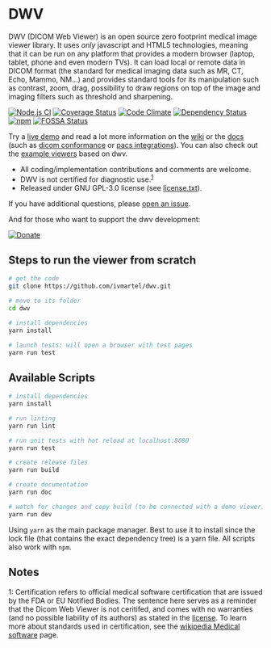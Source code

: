 DWV
===

DWV (DICOM Web Viewer) is an open source zero footprint medical image viewer library. It uses _only_ javascript and HTML5 technologies, meaning that it can be run on any platform that provides a modern browser (laptop, tablet, phone and even modern TVs). It can load local or remote data in DICOM format (the standard for medical imaging data such as MR, CT, Echo, Mammo, NM...) and  provides standard tools for its manipulation such as contrast, zoom, drag, possibility to draw regions on top of the image and imaging filters such as threshold and sharpening.

[![Node.js CI](https://github.com/ivmartel/dwv/actions/workflows/nodejs-ci.yml/badge.svg)](https://github.com/ivmartel/dwv/actions/workflows/nodejs-ci.yml)
 [![Coverage Status](https://img.shields.io/coveralls/ivmartel/dwv.svg)](https://coveralls.io/r/ivmartel/dwv?branch=master) [![Code Climate](https://codeclimate.com/github/ivmartel/dwv.svg)](https://codeclimate.com/github/ivmartel/dwv) [![Dependency Status](https://david-dm.org/ivmartel/dwv.svg)](https://david-dm.org/ivmartel/dwv) [![npm](https://img.shields.io/npm/v/dwv.svg)](https://www.npmjs.com/package/dwv)
[![FOSSA Status](https://app.fossa.io/api/projects/git%2Bgithub.com%2Fivmartel%2Fdwv.svg?type=shield)](https://app.fossa.io/projects/git%2Bgithub.com%2Fivmartel%2Fdwv?ref=badge_shield)

Try a [live demo](https://ivmartel.github.io/dwv/) and read a lot more information on the [wiki](https://github.com/ivmartel/dwv/wiki) or the [docs](https://ivmartel.github.io/dwv/doc/stable/) (such as [dicom conformance](https://ivmartel.github.io/dwv/doc/stable/tutorial-conformance.html) or [pacs integrations](https://ivmartel.github.io/dwv/doc/stable/tutorial-integrations.html)). You can also check out the [example viewers](https://github.com/ivmartel/dwv/wiki/Examples#viewers-and-integrations) based on dwv.

 - All coding/implementation contributions and comments are welcome.
 - DWV is not certified for diagnostic use.<sup>[1](#footnote1)</sup>
 - Released under GNU GPL-3.0 license (see [license.txt](license.txt)).

If you have additional questions, please [open an issue](https://www.github.com/ivmartel/dwv/issues).

And for those who want to support the dwv development:

[![Donate](https://img.shields.io/badge/Donate-PayPal-green.svg)](https://www.paypal.com/cgi-bin/webscr?cmd=_donations&business=VQWYY8ZS75H3E&currency_code=EUR&bn=PP%2dDonationsBF%3abtn_donateCC_LG%2egif%3aNonHosted)

## Steps to run the viewer from scratch

``` bash
# get the code
git clone https://github.com/ivmartel/dwv.git

# move to its folder
cd dwv

# install dependencies
yarn install

# launch tests: will open a browser with test pages
yarn run test
```

## Available Scripts

``` bash
# install dependencies
yarn install

# run linting
yarn run lint

# run unit tests with hot reload at localhost:8080
yarn run test

# create release files
yarn run build

# create documentation
yarn run doc

# watch for changes and copy build (to be connected with a demo viewer)
yarn run dev
```

Using `yarn` as the main package manager. Best to use it to install since
the lock file (that contains the exact dependency tree) is a yarn file.
All scripts also work with `npm`.

## Notes

<a name="footnote1">1</a>: Certification refers to official medical software certification that are issued by the FDA or EU Notified Bodies. The sentence here serves as a reminder that the Dicom Web Viewer is not ceritifed, and comes with no warranties (and no possible liability of its authors) as stated in the [license](license.txt). To learn more about standards used in certification, see the [wikipedia Medical software](https://en.wikipedia.org/wiki/Medical_software) page. 
